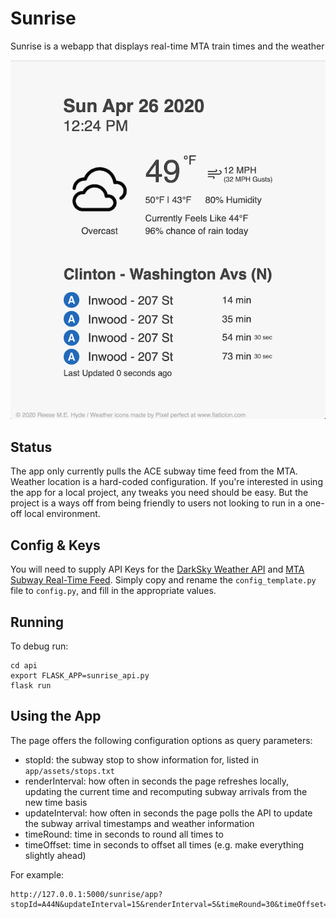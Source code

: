 # Sunrise
Sunrise is a webapp that displays real-time MTA train times and the weather

![Screenshot](https://github.com/rmehyde/sunrise/blob/master/sunrise_screenshot.png)

## Status
The app only currently pulls the ACE subway time feed from the MTA. Weather location is a hard-coded configuration. If you're interested in using the app for a local project, any tweaks you need should be easy. But the project is a ways off from being friendly to users not looking to run in a one-off local environment.

## Config & Keys
You will need to supply API Keys for the [DarkSky Weather API](https://darksky.net/) and [MTA Subway Real-Time Feed](https://datamine.mta.info/feed-documentation). Simply copy and rename the `config_template.py` file to `config.py`, and fill in the appropriate values.

## Running

To debug run:
```
cd api
export FLASK_APP=sunrise_api.py
flask run
```

## Using the App

The page offers the following configuration options as query parameters:

- stopId: the subway stop to show information for, listed in `app/assets/stops.txt`
- renderInterval: how often in seconds the page refreshes locally, updating the current time and recomputing subway arrivals from the new time basis
- updateInterval: how often in seconds the page polls the API to update the subway arrival timestamps and weather information
- timeRound: time in seconds to round all times to
- timeOffset: time in seconds to offset all times (e.g. make everything slightly ahead)

For example:
```
http://127.0.0.1:5000/sunrise/app?stopId=A44N&updateInterval=15&renderInterval=5&timeRound=30&timeOffset=10
```